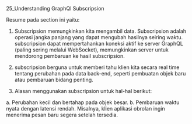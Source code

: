 25_Understanding GraphQl Subscripsion

Resume pada section ini yaitu:
1. Subscripsion memungkinkan kita mengambil data. Subscripsion adalah operasi jangka panjang yang dapat mengubah hasilnya seiring waktu. subscripsion dapat mempertahankan koneksi aktif ke server GraphQL  (paling sering melalui WebSocket), memungkinkan server untuk mendorong pembaruan ke hasil subscripsion.

2. subscripsion berguna untuk memberi tahu klien kita secara real time tentang perubahan pada data back-end, seperti pembuatan objek baru atau pembaruan bidang penting.

3. Alasan menggunakan subscripsion untuk hal-hal berikut:

a. Perubahan kecil dan bertahap pada objek besar. 
b. Pembaruan waktu nyata dengan latensi rendah. Misalnya, klien aplikasi obrolan ingin menerima pesan baru segera setelah tersedia.